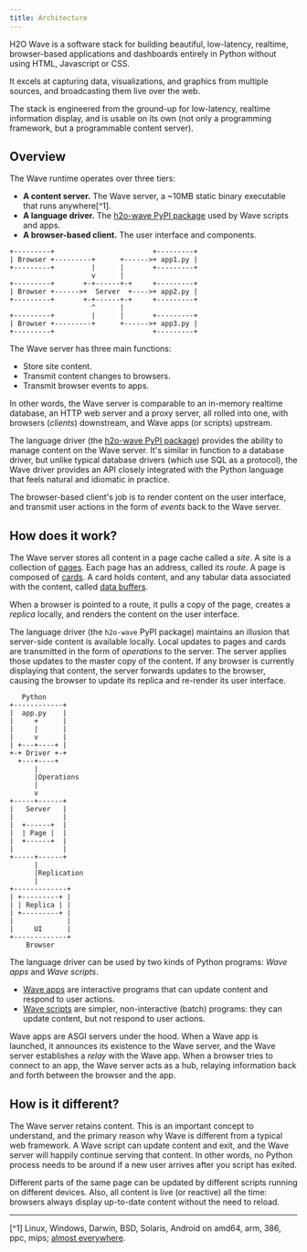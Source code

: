 ```yaml
---
title: Architecture
---
```


H2O Wave is a software stack for building beautiful, low-latency, realtime, browser-based applications and dashboards entirely in Python without using HTML, Javascript or CSS.

It excels at capturing data, visualizations, and graphics from multiple sources, and broadcasting them live over the web.

The stack is engineered from the ground-up for low-latency, realtime information display, and is usable on its own (not only a programming framework, but a programmable content server).

## Overview

The Wave runtime operates over three tiers:

- **A content server.** The Wave server, a ~10MB static binary executable that runs anywhere[^1].
- **A language driver.** The [h2o-wave PyPI package](https://pypi.org/project/h2o-wave/) used by Wave scripts and apps.
- **A browser-based client.** The user interface and components.

```
+---------+                        +---------+
| Browser +---------+      +------>+ app1.py |
+---------+         |      |       +---------+
                    v      |
+---------+       +-+------+-+     +---------+
| Browser +------>+  Server  +---->+ app2.py |
+---------+       +-+------+-+     +---------+
                    ^      |
+---------+         |      |       +---------+
| Browser +---------+      +------>+ app3.py |
+---------+                        +---------+
```

The Wave server has three main functions:

- Store site content.
- Transmit content changes to browsers.
- Transmit browser events to apps.

In other words, the Wave server is comparable to an in-memory realtime database, an HTTP web server and a proxy server, all rolled into one, with browsers (*clients*) downstream, and Wave apps (or scripts) upstream.

The language driver (the [h2o-wave PyPI package](https://pypi.org/project/h2o-wave/)) provides the ability to manage content on the Wave server. It's similar in function to a database driver, but unlike typical database drivers (which use SQL as a protocol), the Wave driver provides an API closely integrated with the Python language that feels natural and idiomatic in practice.

The browser-based client's job is to render content on the user interface, and transmit user actions in the form of *events* back to the Wave server.

## How does it work?

The Wave server stores all content in a page cache called a *site*. A site is a collection of [pages](pages.md). Each page has an address, called its *route*. A page is composed of [cards](/docs/components/overview). A card holds content, and any tabular data associated with the content, called [data buffers](buffers.md).

When a browser is pointed to a route, it pulls a copy of the page, creates a *replica* locally, and renders the content on the user interface.

The language driver (the `h2o-wave` PyPI package) maintains an illusion that server-side content is available locally. Local updates to pages and cards are transmitted in the form of *operations* to the server. The server applies those updates to the master copy of the content. If any browser is currently displaying that content, the server forwards updates to the browser, causing the browser to update its replica and re-render its user interface.

```
   Python
+------------+
|  app.py    |
|     +      |
|     |      |
|     v      |
| +---+----+ |
+-+ Driver +-+
  +---+----+
      |
      |Operations
      |
      v
+-----+------+
|   Server   |
|            |
|  +------+  |
|  | Page |  |
|  +------+  |
|            |
+-----+------+
      |
      |Replication
      |
+-------------+
| +---------+ |
| | Replica | |
| +---------+ |
|             |
|     UI      |
+-------------+
    Browser
```

The language driver can be used by two kinds of Python programs: *Wave apps* and *Wave scripts*.

- [Wave apps](apps.md) are interactive programs that can update content and respond to user actions.
- [Wave scripts](scripts.md) are simpler, non-interactive (batch) programs: they can update content, but not respond to user actions.

Wave apps are ASGI servers under the hood. When a Wave app is launched, it announces its existence to the Wave server, and the Wave server establishes a *relay* with the Wave app. When a browser tries to connect to an app, the Wave server acts as a hub, relaying information back and forth between the browser and the app.

## How is it different?

The Wave server retains content. This is an important concept to understand, and the primary reason why Wave is different from a typical web framework. A Wave script can update content and exit, and the Wave server will happily continue serving that content. In other words, no Python process needs to be around if a new user arrives after you script has exited.

Different parts of the same page can be updated by different scripts running on different devices. Also, all content is live (or reactive) all the time: browsers always display up-to-date content without the need to reload.

---

[^1] Linux, Windows, Darwin, BSD, Solaris, Android on amd64, arm, 386, ppc, mips; [almost everywhere](https://gist.github.com/asukakenji/f15ba7e588ac42795f421b48b8aede63).
